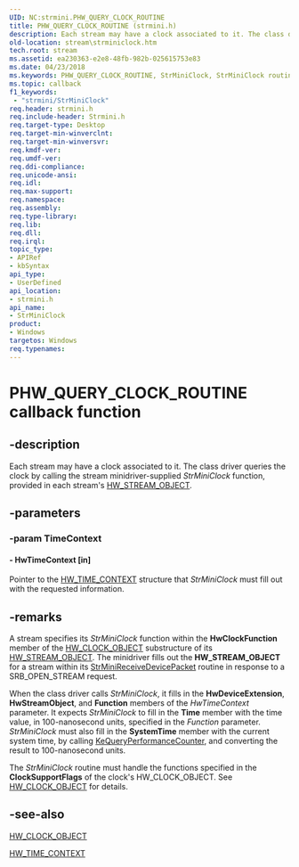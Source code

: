 ```yaml
---
UID: NC:strmini.PHW_QUERY_CLOCK_ROUTINE
title: PHW_QUERY_CLOCK_ROUTINE (strmini.h)
description: Each stream may have a clock associated to it. The class driver queries the clock by calling the stream minidriver-supplied StrMiniClock function, provided in each stream's HW_STREAM_OBJECT.
old-location: stream\strminiclock.htm
tech.root: stream
ms.assetid: ea230363-e2e8-48fb-982b-025615753e83
ms.date: 04/23/2018
ms.keywords: PHW_QUERY_CLOCK_ROUTINE, StrMiniClock, StrMiniClock routine [Streaming Media Devices], stream.strminiclock, strmini-routines_d53b0cf1-3c0c-435f-bc44-732f6418ebb8.xml, strmini/StrMiniClock
ms.topic: callback
f1_keywords:
 - "strmini/StrMiniClock"
req.header: strmini.h
req.include-header: Strmini.h
req.target-type: Desktop
req.target-min-winverclnt: 
req.target-min-winversvr: 
req.kmdf-ver: 
req.umdf-ver: 
req.ddi-compliance: 
req.unicode-ansi: 
req.idl: 
req.max-support: 
req.namespace: 
req.assembly: 
req.type-library: 
req.lib: 
req.dll: 
req.irql: 
topic_type:
- APIRef
- kbSyntax
api_type:
- UserDefined
api_location:
- strmini.h
api_name:
- StrMiniClock
product:
- Windows
targetos: Windows
req.typenames: 
---
```


# PHW_QUERY_CLOCK_ROUTINE callback function


## -description


Each stream may have a clock associated to it. The class driver queries the clock by calling the stream minidriver-supplied <i>StrMiniClock</i> function, provided in each stream's <a href="https://docs.microsoft.com/windows-hardware/drivers/ddi/strmini/ns-strmini-_hw_stream_object">HW_STREAM_OBJECT</a>.


## -parameters




### -param TimeContext








#### - HwTimeContext [in]

Pointer to the <a href="https://docs.microsoft.com/windows-hardware/drivers/ddi/strmini/ns-strmini-_hw_time_context">HW_TIME_CONTEXT</a> structure that <i>StrMiniClock</i> must fill out with the requested information.


## -remarks



A stream specifies its <i>StrMiniClock</i> function within the <b>HwClockFunction</b> member of the <a href="https://docs.microsoft.com/windows-hardware/drivers/ddi/strmini/ns-strmini-_hw_clock_object">HW_CLOCK_OBJECT</a> substructure of its <a href="https://docs.microsoft.com/windows-hardware/drivers/ddi/strmini/ns-strmini-_hw_stream_object">HW_STREAM_OBJECT</a>. The minidriver fills out the <b>HW_STREAM_OBJECT</b> for a stream within its <a href="https://docs.microsoft.com/windows-hardware/drivers/ddi/strmini/nc-strmini-phw_receive_device_srb">StrMiniReceiveDevicePacket</a> routine in response to a SRB_OPEN_STREAM request.

When the class driver calls <i>StrMiniClock</i>, it fills in the <b>HwDeviceExtension</b>, <b>HwStreamObject</b>, and <b>Function</b> members of the <i>HwTimeContext</i> parameter. It expects <i>StrMiniClock</i> to fill in the <b>Time</b> member with the time value, in 100-nanosecond units, specified in the <i>Function</i> parameter. <i>StrMiniClock</i> must also fill in the <b>SystemTime</b> member with the current system time, by calling <a href="https://docs.microsoft.com/windows-hardware/drivers/ddi/ntifs/nf-ntifs-kequeryperformancecounter">KeQueryPerformanceCounter</a>, and converting the result to 100-nanosecond units.

The <i>StrMiniClock</i> routine must handle the functions specified in the <b>ClockSupportFlags</b> of the clock's HW_CLOCK_OBJECT. See <a href="https://docs.microsoft.com/windows-hardware/drivers/ddi/strmini/ns-strmini-_hw_clock_object">HW_CLOCK_OBJECT</a> for details.




## -see-also




<a href="https://docs.microsoft.com/windows-hardware/drivers/ddi/strmini/ns-strmini-_hw_clock_object">HW_CLOCK_OBJECT</a>



<a href="https://docs.microsoft.com/windows-hardware/drivers/ddi/strmini/ns-strmini-_hw_time_context">HW_TIME_CONTEXT</a>
 

 

